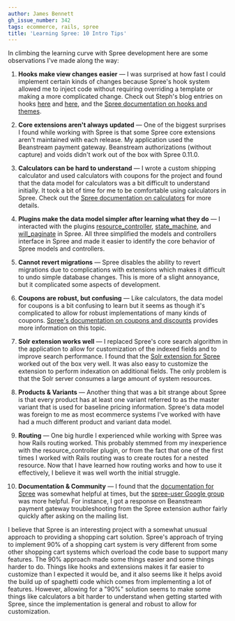 ```yaml
---
author: James Bennett
gh_issue_number: 342
tags: ecommerce, rails, spree
title: 'Learning Spree: 10 Intro Tips'
---
```


In climbing the learning curve with Spree development here are some observations I've made along the way:

1. **Hooks make view changes easier** —
  I was surprised at how fast I could implement certain kinds of changes because Spree's hook system allowed me to inject code without requiring overriding a template or making a more complicated change.  Check out Steph's blog entries on hooks [here](http://blog.endpoint.com/2010/01/rails-ecommerce-spree-hooks-tutorial.html) and [here](http://blog.endpoint.com/2010/01/rails-ecommerce-spree-hooks-comments.html), and the [Spree documentation on hooks and themes](http://spreecommerce.com/documentation/theming.html#hooks).

1. **Core extensions aren't always updated** —
  One of the biggest surprises I found while working with Spree is that some Spree core extensions aren't maintained with each release. My application used the Beanstream payment gateway. Beanstream authorizations (without capture) and voids didn't work out of the box with Spree 0.11.0.

1. **Calculators can be hard to understand** —
  I wrote a custom shipping calculator and used calculators with coupons for the project and found that the data model for calculators was a bit difficult to understand initially.  It took a bit of time for me to be comfortable using calculators in Spree.  Check out the [Spree documentation on calculators](http://spreecommerce.com/documentation/calculators.html) for more details.

1. **Plugins make the data model simpler after learning what they do** —
  I interacted with the plugins [resource_controller](http://jamesgolick.com/2007/10/19/introducing-resource_controller-focus-on-what-makes-your-controller-special.html), [state_machine](http://www.pluginaweek.org/2009/03/08/state_machine-one-machine-to-rule-them-all/), and [will_paginate](http://wiki.github.com/mislav/will_paginate/) in Spree. All three simplified the models and controllers interface in Spree and made it easier to identify the core behavior of Spree models and controllers.

1. **Cannot revert migrations** —
  Spree disables the ability to revert migrations due to complications with extensions which makes it difficult to undo simple database changes. This is more of a slight annoyance, but it complicated some aspects of development.

1. **Coupons are robust, but confusing** —
  Like calculators, the data model for coupons is a bit confusing to learn but it seems as though it's complicated to allow for robust implementations of many kinds of coupons.  [Spree's documentation on coupons and discounts](http://spreecommerce.com/documentation/coupons_and_discounts.html) provides more information on this topic.

1. **Solr extension works well** —
  I replaced Spree's core search algorithm in the application to allow for customization of the indexed fields and to improve search performance. I found that the [Solr extension for Spree](http://github.com/romul/spree-solr-search) worked out of the box very well.  It was also easy to customize the extension to perform indexation on additional fields.  The only problem is that the Solr server consumes a large amount of system resources.

1. **Products & Variants** —
  Another thing that was a bit strange about Spree is that every product has at least one variant referred to as the master variant that is used for baseline pricing information. Spree's data model was foreign to me as most ecommerce systems I've worked with have had a much different product and variant data model.

1. **Routing** —
  One big hurdle I experienced while working with Spree was how Rails routing worked. This probably stemmed from my inexperience with the resource_controller plugin, or from the fact that one of the first times I worked with Rails routing was to create routes for a nested resource.  Now that I have learned how routing works and how to use it effectively, I believe it was well worth the initial struggle.

1. **Documentation & Community** —
  I found that the [documentation for Spree](http://spreecommerce.com/documentation/index.html) was somewhat helpful at times, but the [spree-user Google group](http://groups.google.com/group/spree-user) was more helpful.  For instance, I got a response on Beanstream payment gateway troubleshooting from the Spree extension author fairly quickly after asking on the mailing list.

I believe that Spree is an interesting project with a somewhat unusual approach to providing a shopping cart solution. Spree's approach of trying to implement 90% of a shopping cart system is very different from some other shopping cart systems which overload the code base to support many features. The 90% approach made some things easier and some things harder to do.  Things like hooks and extensions makes it far easier to customize than I expected it would be, and it also seems like it helps avoid the build up of spaghetti code which comes from implementing a lot of features.  However, allowing for a "90%" solution seems to make some things like calculators a bit harder to understand when getting started with Spree, since the implementation is general and robust to allow for customization.
